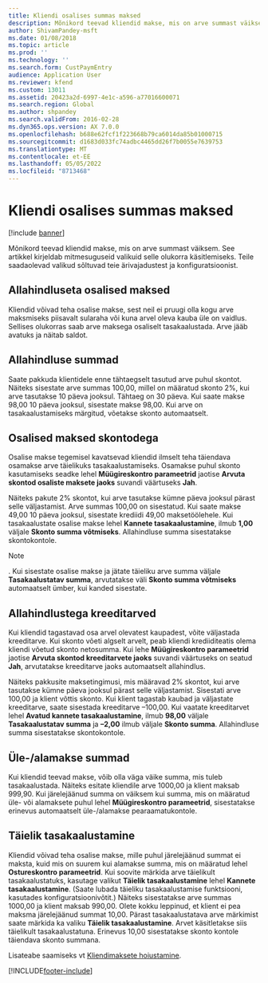 ```yaml
---
title: Kliendi osalises summas maksed
description: Mõnikord teevad kliendid makse, mis on arve summast väiksem. See artikkel kirjeldab mitmesuguseid valikuid selle olukorra käsitlemiseks. Teile saadaolevad valikud sõltuvad teie ärivajadustest ja konfiguratsioonist.
author: ShivamPandey-msft
ms.date: 01/08/2018
ms.topic: article
ms.prod: ''
ms.technology: ''
ms.search.form: CustPaymEntry
audience: Application User
ms.reviewer: kfend
ms.custom: 13011
ms.assetid: 20423a2d-6997-4e1c-a596-a77016600071
ms.search.region: Global
ms.author: shpandey
ms.search.validFrom: 2016-02-28
ms.dyn365.ops.version: AX 7.0.0
ms.openlocfilehash: b688e62fcf1f223668b79ca6014da85b01000715
ms.sourcegitcommit: d1683d033fc74adbc4465dd26f7b0055e7639753
ms.translationtype: MT
ms.contentlocale: et-EE
ms.lasthandoff: 05/05/2022
ms.locfileid: "8713468"
---
```

# <a name="customer-payments-for-a-partial-amount"></a>Kliendi osalises summas maksed

[!include [banner](../includes/banner.md)]

Mõnikord teevad kliendid makse, mis on arve summast väiksem. See artikkel kirjeldab mitmesuguseid valikuid selle olukorra käsitlemiseks. Teile saadaolevad valikud sõltuvad teie ärivajadustest ja konfiguratsioonist.

## <a name="partial-payment-with-no-discount"></a>Allahindluseta osalised maksed

Kliendid võivad teha osalise makse, sest neil ei pruugi olla kogu arve maksmiseks piisavalt sularaha või kuna arvel oleva kauba üle on vaidlus. Sellises olukorras saab arve maksega osaliselt tasakaalustada. Arve jääb avatuks ja näitab saldot.

## <a name="discount-amounts"></a>Allahindluse summad
Saate pakkuda klientidele enne tähtaegselt tasutud arve puhul skontot. Näiteks sisestate arve summas 100,00, millel on määratud skonto 2%, kui arve tasutakse 10 päeva jooksul. Tähtaeg on 30 päeva. Kui saate makse 98,00 10 päeva jooksul, sisestate makse 98,00. Kui arve on tasakaalustamiseks märgitud, võetakse skonto automaatselt.

## <a name="partial-payments-with-cash-discounts"></a>Osalised maksed skontodega
Osalise makse tegemisel kavatsevad kliendid ilmselt teha täiendava osamakse arve täielikuks tasakaalustamiseks. Osamakse puhul skonto kasutamiseks seadke lehel **Müügireskontro parameetrid** jaotise **Arvuta skontod osaliste maksete jaoks** suvandi väärtuseks **Jah**. 

Näiteks pakute 2% skontot, kui arve tasutakse kümne päeva jooksul pärast selle väljastamist. Arve summas 100,00 on sisestatud. Kui saate makse 49,00 10 päeva jooksul, sisestate krediidi 49,00 maksetöölehele. Kui tasakaalustate osalise makse lehel **Kannete tasakaalustamine**, ilmub **1,00** väljale **Skonto summa võtmiseks**. Allahindluse summa sisestatakse skontokontole. 

> [!NOTE] 
> . Kui sisestate osalise makse ja jätate täieliku arve summa väljale **Tasakaalustatav summa**, arvutatakse väli **Skonto summa võtmiseks** automaatselt ümber, kui kanded sisestate.

## <a name="credit-notes-with-discounts"></a>Allahindlustega kreeditarved
Kui kliendid tagastavad osa arvel olevatest kaupadest, võite väljastada kreeditarve. Kui skonto võeti algselt arvelt, peab kliendi krediiditeatis olema kliendi võetud skonto netosumma. Kui lehe **Müügireskontro parameetrid** jaotise **Arvuta skontod kreeditarvete jaoks** suvandi väärtuseks on seatud **Jah**, arvutatakse kreeditarve jaoks automaatselt allahindlus. 

Näiteks pakkusite maksetingimusi, mis määravad 2% skontot, kui arve tasutakse kümne päeva jooksul pärast selle väljastamist. Sisestati arve 100,00 ja klient võttis skonto. Kui klient tagastab kaubad ja väljastate kreeditarve, saate sisestada kreeditarve –100,00. Kui vaatate kreeditarvet lehel **Avatud kannete tasakaalustamine**, ilmub **98,00** väljale **Tasakaalustatav summa** ja **–2,00** ilmub väljale **Skonto summa**. Allahindluse summa sisestatakse skontokontole.

## <a name="overpaymentunderpayment-amounts"></a>Üle-/alamakse summad
Kui kliendid teevad makse, võib olla väga väike summa, mis tuleb tasakaalustada. Näiteks esitate kliendile arve 1000,00 ja klient maksab 999,90. Kui järelejäänud summa on väiksem kui summa, mis on määratud üle- või alamaksete puhul lehel **Müügireskontro parameetrid**, sisestatakse erinevus automaatselt üle-/alamakse pearaamatukontole.

## <a name="full-settlement"></a>Täielik tasakaalustamine
Kliendid võivad teha osalise makse, mille puhul järelejäänud summat ei maksta, kuid mis on suurem kui alamakse summa, mis on määratud lehel **Ostureskontro parameetrid**. Kui soovite märkida arve täielikult tasakaalustatuks, kasutage valikut **Täielik tasakaalustamine** lehel **Kannete tasakaalustamine**. (Saate lubada täieliku tasakaalustamise funktsiooni, kasutades konfiguratsioonivõtit.) Näiteks sisestatakse arve summas 1000,00 ja klient maksab 990,00. Olete kokku leppinud, et klient ei pea maksma järelejäänud summat 10,00. Pärast tasakaalustatava arve märkimist saate märkida ka valiku **Täielik tasakaalustamine**. Arvet käsitletakse siis täielikult tasakaalustatuna. Erinevus 10,00 sisestatakse skonto kontole täiendava skonto summana.


Lisateabe saamiseks vt [Kliendimaksete hoiustamine](tasks/deposit-customer-payments.md).


[!INCLUDE[footer-include](../../includes/footer-banner.md)]
